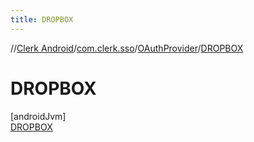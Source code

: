 ```yaml
---
title: DROPBOX
---
```

//[Clerk Android](../../../../index.html)/[com.clerk.sso](../../index.html)/[OAuthProvider](../index.html)/[DROPBOX](index.html)



# DROPBOX



[androidJvm]\
[DROPBOX](index.html)


